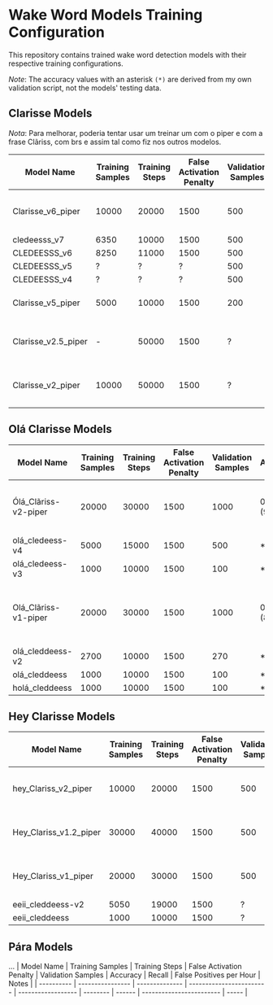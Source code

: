 # Wake Word Models Training Configuration

This repository contains trained wake word detection models with their respective training configurations.

*Note*: The accuracy values with an asterisk `(*)` are derived from my own validation script, not the models' testing data.

## Clarisse Models

*Nota*: Para melhorar, poderia tentar usar um treinar um com o piper e com a frase Clãriss, com brs e assim tal como fiz nos outros modelos.

| Model Name          | Training Samples | Training Steps | False Activation Penalty | Validation Samples | Accuracy        | Recall | False Positives per Hour | Notes                             |
| ------------------- | ---------------- | -------------- | ------------------------ | ------------------ | --------------- | ------ | ------------------------ | --------------------------------- |
| Clarisse_v6_piper   | 10000            | 20000          | 1500                     | 500                | 0.757 *(48%)    | 0.516  | 0.0                      | (Tugao, Rita, Espanhol, Italiano) |
| cledeesss_v7        | 6350             | 10000          | 1500                     | 500                | *80.76%         | ?      | ?                        | Colab                             |
| CLEDEESSS_v6        | 8250             | 11000          | 1500                     | 500                | *82.68%         | ?      | ?                        | Colab                             |
| CLEDEESSS_v5        | ?                | ?              | ?                        | 500                | *83.63%         | ?      | ?                        | Colab                             |
| CLEDEESSS_v4        | ?                | ?              | ?                        | 500                | *85.90%         | ?      | ?                        | Colab                             |
| Clarisse_v5_piper   | 5000             | 10000          | 1500                     | 200                | 0.6675 *(baixa) | 0.335  | 0.0                      | (Tugao, Espanhol, italiano)       |
| Clarisse_v2.5_piper | -                | 50000          | 1500                     | ?                  | *55.08%         | ?      | ?                        | (Just Tugao e Rita voices)        |
| Clarisse_v2_piper   | 10000            | 50000          | 1500                     | ?                  | *47.67%         | ?      | ?                        | (Just Tugao e Rita voices)        |

## Olá Clarisse Models

| Model Name           | Training Samples | Training Steps | False Activation Penalty | Validation Samples | Accuracy    | Recall | False Positives per Hour | Notes                                         |
| -------------------- | ---------------- | -------------- | ------------------------ | ------------------ | ----------- | ------ | ------------------------ | --------------------------------------------- |
| Ólá_Clãriss-v2-piper | 20000            | 30000          | 1500                     | 1000               | 0.79 *(95%) | 0.58   | 0.7                      | Ólá Clãriss(?) (PTs, BRs, Espanhol)           |
| olá_cledeess-v4      | 5000             | 15000          | 1500                     | 500                | *95%        | -      | -                        | Colab                                         |
| olá_cledeess-v3      | 1000             | 10000          | 1500                     | 100                | *90%        | ?      | ?                        | Colab                                         |
| Olá_Clãriss-v1-piper | 20000            | 30000          | 1500                     | 1000               | 0.84 *(88%) | 0.68   | 0.35                     | Olá Clãriss(?) (PTs, BRs, Espanhol, Italiano) |
| olá_cleddeess-v2     | 2700             | 10000          | 1500                     | 270                | *61%        | ?      | ?                        | Colab                                         |
| olá_cleddeess        | 1000             | 10000          | 1500                     | 100                | *78%        | ?      | ?                        | Colab                                         |
| holá_cleddeess       | 1000             | 10000          | 1500                     | 100                | *40%        | ?      | ?                        | Colab                                         |

## Hey Clarisse Models

| Model Name             | Training Samples | Training Steps | False Activation Penalty | Validation Samples | Accuracy | Recall | False Positives per Hour | Notes                             |
| ---------------------- | ---------------- | -------------- | ------------------------ | ------------------ | -------- | ------ | ------------------------ | --------------------------------- |
| hey_Clariss_v2_piper   | 10000            | 20000          | 1500                     | 500                | 0.74     | 0.48   | 0.7                      | Clãriss (PTs, BRs, Espanhol)      |
| Hey_Clariss_v1.2_piper | 30000            | 40000          | 1500                     | 500                | 0.81     | 0.62   | 1.07                     | Clariss (PTs, Espanhol, Italiano) |
| Hey_Clariss_v1_piper   | 20000            | 30000          | 1500                     | 500                | 0.80     | 0.60   | 0.5                      | Clariss (PTs, Espanhol, Italiano) |
| eeii_cleddeess-v2      | 5050             | 19000          | 1500                     | ?                  | *62%     | ?      | ?                        | Colab                             |
| eeii_cleddeess         | 1000             | 10000          | 1500                     | ?                  | *59%     | ?      | ?                        | Colab                             |


## Pára Models

...
| Model Name | Training Samples | Training Steps | False Activation Penalty | Validation Samples | Accuracy | Recall | False Positives per Hour | Notes |
| ---------- | ---------------- | -------------- | ------------------------ | ------------------ | -------- | ------ | ------------------------ | ----- |